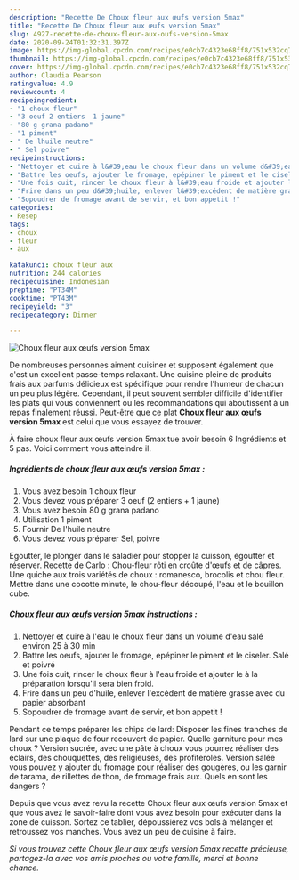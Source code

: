 ```yaml
---
description: "Recette De Choux fleur aux œufs version 5max"
title: "Recette De Choux fleur aux œufs version 5max"
slug: 4927-recette-de-choux-fleur-aux-oufs-version-5max
date: 2020-09-24T01:32:31.397Z
image: https://img-global.cpcdn.com/recipes/e0cb7c4323e68ff8/751x532cq70/choux-fleur-aux-oeufs-version-5max-photo-principale-de-la-recette.jpg
thumbnail: https://img-global.cpcdn.com/recipes/e0cb7c4323e68ff8/751x532cq70/choux-fleur-aux-oeufs-version-5max-photo-principale-de-la-recette.jpg
cover: https://img-global.cpcdn.com/recipes/e0cb7c4323e68ff8/751x532cq70/choux-fleur-aux-oeufs-version-5max-photo-principale-de-la-recette.jpg
author: Claudia Pearson
ratingvalue: 4.9
reviewcount: 4
recipeingredient:
- "1 choux fleur"
- "3 oeuf 2 entiers  1 jaune"
- "80 g grana padano"
- "1 piment"
- " De lhuile neutre"
- " Sel poivre"
recipeinstructions:
- "Nettoyer et cuire à l&#39;eau le choux fleur dans un volume d&#39;eau salé environ 25 à 30 min"
- "Battre les oeufs, ajouter le fromage, epépiner le piment et le ciseler. Salé et poivré"
- "Une fois cuit, rincer le choux fleur à l&#39;eau froide et ajouter le à la préparation lorsqu&#39;il sera bien froid."
- "Frire dans un peu d&#39;huile, enlever l&#39;excédent de matière grasse avec du papier absorbant"
- "Sopoudrer de fromage avant de servir, et bon appetit !"
categories:
- Resep
tags:
- choux
- fleur
- aux

katakunci: choux fleur aux 
nutrition: 244 calories
recipecuisine: Indonesian
preptime: "PT34M"
cooktime: "PT43M"
recipeyield: "3"
recipecategory: Dinner

---
```



![Choux fleur aux œufs version 5max](https://img-global.cpcdn.com/recipes/e0cb7c4323e68ff8/751x532cq70/choux-fleur-aux-oeufs-version-5max-photo-principale-de-la-recette.jpg)

De nombreuses personnes aiment cuisiner et supposent également que c'est un excellent passe-temps relaxant. Une cuisine pleine de produits frais aux parfums délicieux est spécifique pour rendre l'humeur de chacun un peu plus légère. Cependant, il peut souvent sembler difficile d'identifier les plats qui vous conviennent ou les recommandations qui aboutissent à un repas finalement réussi. Peut-être que ce plat <strong> Choux fleur aux œufs version 5max </strong> est celui que vous essayez de trouver.

<!--inarticleads1-->

À faire choux fleur aux œufs version 5max tue avoir besoin 6 Ingrédients et 5 pas. Voici comment vous atteindre il.

##### Ingrédients de choux fleur aux œufs version 5max :

1. Vous avez besoin 1 choux fleur
1. Vous devez vous préparer 3 oeuf (2 entiers + 1 jaune)
1. Vous avez besoin 80 g grana padano
1. Utilisation 1 piment
1. Fournir  De l&#39;huile neutre
1. Vous devez vous préparer  Sel, poivre


Egoutter, le plonger dans le saladier pour stopper la cuisson, égoutter et réserver. Recette de Carlo : Chou-fleur rôti en croûte d&#39;œufs et de câpres. Une quiche aux trois variétés de choux : romanesco, brocolis et chou fleur. Mettre dans une cocotte minute, le chou-fleur découpé, l&#39;eau et le bouillon cube. 

<!--inarticleads2-->

##### Choux fleur aux œufs version 5max instructions :

1. Nettoyer et cuire à l&#39;eau le choux fleur dans un volume d&#39;eau salé environ 25 à 30 min
1. Battre les oeufs, ajouter le fromage, epépiner le piment et le ciseler. Salé et poivré
1. Une fois cuit, rincer le choux fleur à l&#39;eau froide et ajouter le à la préparation lorsqu&#39;il sera bien froid.
1. Frire dans un peu d&#39;huile, enlever l&#39;excédent de matière grasse avec du papier absorbant
1. Sopoudrer de fromage avant de servir, et bon appetit !


Pendant ce temps préparer les chips de lard: Disposer les fines tranches de lard sur une plaque de four recouvert de papier. Quelle garniture pour mes choux ? Version sucrée, avec une pâte à choux vous pourrez réaliser des éclairs, des chouquettes, des religieuses, des profiteroles. Version salée vous pouvez y ajouter du fromage pour réaliser des gougères, ou les garnir de tarama, de rillettes de thon, de fromage frais aux. Quels en sont les dangers ? 

<!--inarticleads1-->

<p>
Depuis que vous avez revu la recette Choux fleur aux œufs version 5max et que vous avez le savoir-faire dont vous avez besoin pour exécuter dans la zone de cuisson. Sortez ce tablier, dépoussiérez vos bols à mélanger et retroussez vos manches. Vous avez un peu de cuisine à faire.
</p>

<p>
<i>Si vous trouvez cette Choux fleur aux œufs version 5max recette précieuse, partagez-la avec vos amis proches ou votre famille, merci et bonne chance.</i>
</p>
